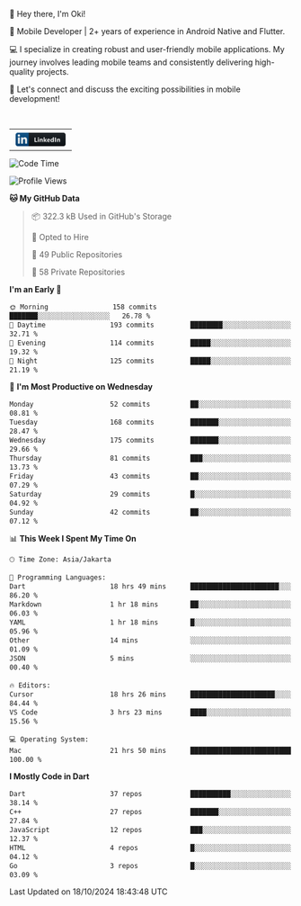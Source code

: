 <p>
 👋 Hey there, I'm Oki!

🚀 Mobile Developer | 2+ years of experience in Android Native and Flutter.

💻 I specialize in creating robust and user-friendly mobile applications. My journey involves leading mobile teams and consistently delivering high-quality projects.

🔗 Let's connect and discuss the exciting possibilities in mobile development!

<br>

<table style="border:none; border-collapse:collapse; cellspacing:0; cellpadding:0">
    <tr>
        <td>
           <a href="https://www.linkedin.com/in/oki-6ba305173/" target="_blank">
              <img src="https://github.com/inisialkey/inisialkey/blob/main/assets/linkedin.svg" alt="LinkedIn" style="vertical-align:top; margin:4px" height=24>
          </a>
        </td>
    </tr>
</table>

<!-- <br>

<!--START_SECTION:waka-->
![Code Time](http://img.shields.io/badge/Code%20Time-814%20hrs%2031%20mins-blue)

![Profile Views](http://img.shields.io/badge/Profile%20Views-39-blue)

**🐱 My GitHub Data** 

> 📦 322.3 kB Used in GitHub's Storage 
 > 
> 💼 Opted to Hire
 > 
> 📜 49 Public Repositories 
 > 
> 🔑 58 Private Repositories 
 > 
**I'm an Early 🐤** 

```text
🌞 Morning                158 commits         ███████░░░░░░░░░░░░░░░░░░   26.78 % 
🌆 Daytime                193 commits         ████████░░░░░░░░░░░░░░░░░   32.71 % 
🌃 Evening                114 commits         █████░░░░░░░░░░░░░░░░░░░░   19.32 % 
🌙 Night                  125 commits         █████░░░░░░░░░░░░░░░░░░░░   21.19 % 
```
📅 **I'm Most Productive on Wednesday** 

```text
Monday                   52 commits          ██░░░░░░░░░░░░░░░░░░░░░░░   08.81 % 
Tuesday                  168 commits         ███████░░░░░░░░░░░░░░░░░░   28.47 % 
Wednesday                175 commits         ███████░░░░░░░░░░░░░░░░░░   29.66 % 
Thursday                 81 commits          ███░░░░░░░░░░░░░░░░░░░░░░   13.73 % 
Friday                   43 commits          ██░░░░░░░░░░░░░░░░░░░░░░░   07.29 % 
Saturday                 29 commits          █░░░░░░░░░░░░░░░░░░░░░░░░   04.92 % 
Sunday                   42 commits          ██░░░░░░░░░░░░░░░░░░░░░░░   07.12 % 
```


📊 **This Week I Spent My Time On** 

```text
🕑︎ Time Zone: Asia/Jakarta

💬 Programming Languages: 
Dart                     18 hrs 49 mins      ██████████████████████░░░   86.20 % 
Markdown                 1 hr 18 mins        ██░░░░░░░░░░░░░░░░░░░░░░░   06.03 % 
YAML                     1 hr 18 mins        █░░░░░░░░░░░░░░░░░░░░░░░░   05.96 % 
Other                    14 mins             ░░░░░░░░░░░░░░░░░░░░░░░░░   01.09 % 
JSON                     5 mins              ░░░░░░░░░░░░░░░░░░░░░░░░░   00.40 % 

🔥 Editors: 
Cursor                   18 hrs 26 mins      █████████████████████░░░░   84.44 % 
VS Code                  3 hrs 23 mins       ████░░░░░░░░░░░░░░░░░░░░░   15.56 % 

💻 Operating System: 
Mac                      21 hrs 50 mins      █████████████████████████   100.00 % 
```

**I Mostly Code in Dart** 

```text
Dart                     37 repos            ██████████░░░░░░░░░░░░░░░   38.14 % 
C++                      27 repos            ███████░░░░░░░░░░░░░░░░░░   27.84 % 
JavaScript               12 repos            ███░░░░░░░░░░░░░░░░░░░░░░   12.37 % 
HTML                     4 repos             █░░░░░░░░░░░░░░░░░░░░░░░░   04.12 % 
Go                       3 repos             █░░░░░░░░░░░░░░░░░░░░░░░░   03.09 % 
```




 Last Updated on 18/10/2024 18:43:48 UTC
<!--END_SECTION:waka-->